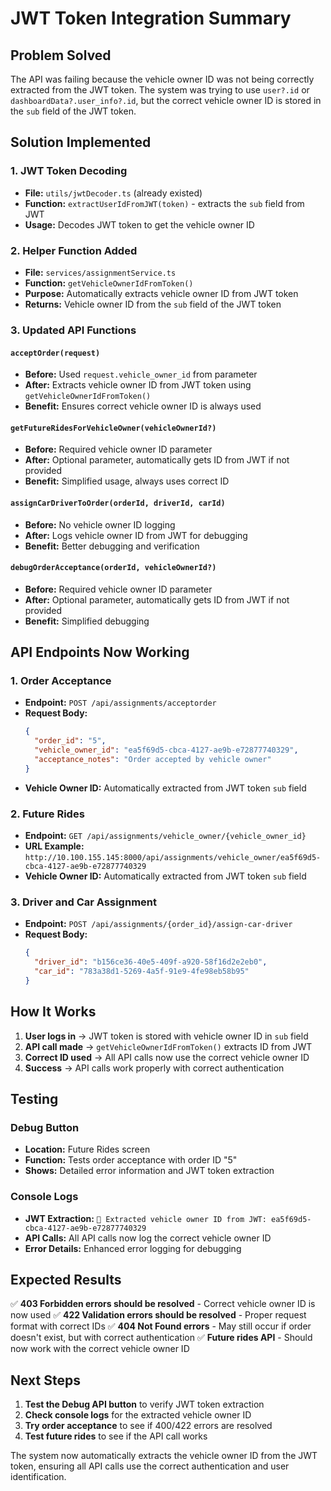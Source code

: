 # JWT Token Integration Summary

## Problem Solved

The API was failing because the vehicle owner ID was not being correctly extracted from the JWT token. The system was trying to use `user?.id` or `dashboardData?.user_info?.id`, but the correct vehicle owner ID is stored in the `sub` field of the JWT token.

## Solution Implemented

### 1. JWT Token Decoding
- **File:** `utils/jwtDecoder.ts` (already existed)
- **Function:** `extractUserIdFromJWT(token)` - extracts the `sub` field from JWT
- **Usage:** Decodes JWT token to get the vehicle owner ID

### 2. Helper Function Added
- **File:** `services/assignmentService.ts`
- **Function:** `getVehicleOwnerIdFromToken()`
- **Purpose:** Automatically extracts vehicle owner ID from JWT token
- **Returns:** Vehicle owner ID from the `sub` field of the JWT token

### 3. Updated API Functions

#### `acceptOrder(request)`
- **Before:** Used `request.vehicle_owner_id` from parameter
- **After:** Extracts vehicle owner ID from JWT token using `getVehicleOwnerIdFromToken()`
- **Benefit:** Ensures correct vehicle owner ID is always used

#### `getFutureRidesForVehicleOwner(vehicleOwnerId?)`
- **Before:** Required vehicle owner ID parameter
- **After:** Optional parameter, automatically gets ID from JWT if not provided
- **Benefit:** Simplified usage, always uses correct ID

#### `assignCarDriverToOrder(orderId, driverId, carId)`
- **Before:** No vehicle owner ID logging
- **After:** Logs vehicle owner ID from JWT for debugging
- **Benefit:** Better debugging and verification

#### `debugOrderAcceptance(orderId, vehicleOwnerId?)`
- **Before:** Required vehicle owner ID parameter
- **After:** Optional parameter, automatically gets ID from JWT if not provided
- **Benefit:** Simplified debugging

## API Endpoints Now Working

### 1. Order Acceptance
- **Endpoint:** `POST /api/assignments/acceptorder`
- **Request Body:**
  ```json
  {
    "order_id": "5",
    "vehicle_owner_id": "ea5f69d5-cbca-4127-ae9b-e72877740329",
    "acceptance_notes": "Order accepted by vehicle owner"
  }
  ```
- **Vehicle Owner ID:** Automatically extracted from JWT token `sub` field

### 2. Future Rides
- **Endpoint:** `GET /api/assignments/vehicle_owner/{vehicle_owner_id}`
- **URL Example:** `http://10.100.155.145:8000/api/assignments/vehicle_owner/ea5f69d5-cbca-4127-ae9b-e72877740329`
- **Vehicle Owner ID:** Automatically extracted from JWT token `sub` field

### 3. Driver and Car Assignment
- **Endpoint:** `POST /api/assignments/{order_id}/assign-car-driver`
- **Request Body:**
  ```json
  {
    "driver_id": "b156ce36-40e5-409f-a920-58f16d2e2eb0",
    "car_id": "783a38d1-5269-4a5f-91e9-4fe98eb58b95"
  }
  ```

## How It Works

1. **User logs in** → JWT token is stored with vehicle owner ID in `sub` field
2. **API call made** → `getVehicleOwnerIdFromToken()` extracts ID from JWT
3. **Correct ID used** → All API calls now use the correct vehicle owner ID
4. **Success** → API calls work properly with correct authentication

## Testing

### Debug Button
- **Location:** Future Rides screen
- **Function:** Tests order acceptance with order ID "5"
- **Shows:** Detailed error information and JWT token extraction

### Console Logs
- **JWT Extraction:** `🔑 Extracted vehicle owner ID from JWT: ea5f69d5-cbca-4127-ae9b-e72877740329`
- **API Calls:** All API calls now log the correct vehicle owner ID
- **Error Details:** Enhanced error logging for debugging

## Expected Results

✅ **403 Forbidden errors should be resolved** - Correct vehicle owner ID is now used
✅ **422 Validation errors should be resolved** - Proper request format with correct IDs
✅ **404 Not Found errors** - May still occur if order doesn't exist, but with correct authentication
✅ **Future rides API** - Should now work with the correct vehicle owner ID

## Next Steps

1. **Test the Debug API button** to verify JWT token extraction
2. **Check console logs** for the extracted vehicle owner ID
3. **Try order acceptance** to see if 400/422 errors are resolved
4. **Test future rides** to see if the API call works

The system now automatically extracts the vehicle owner ID from the JWT token, ensuring all API calls use the correct authentication and user identification.
